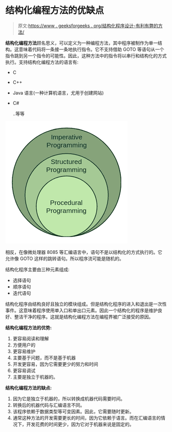 # 结构化编程方法的优缺点

> 原文:[https://www . geeksforgeeks . org/结构化程序设计-有利有弊的方法/](https://www.geeksforgeeks.org/structured-programming-approach-with-advantages-and-disadvantages/)

**结构化编程方法**顾名思义，可以定义为一种编程方法，其中程序被制作为单一结构。这意味着代码将一条接一条地执行指令。它不支持借助 GOTO 等语句从一个指令跳到另一个指令的可能性。因此，这种方法中的指令将以串行和结构化的方式执行。支持结构化编程方法的语言有:

*   C
*   C++
*   Java 语言(一种计算机语言，尤用于创建网站)
*   C#

    ..等等

![](img/86b2fa97fbe6dcc29a8f4ce30c6b5207.png)

相反，在像微处理器 8085 等汇编语言中，语句不是以结构化的方式执行的。它允许像 GOTO 这样的跳转语句。所以程序流可能是随机的。

结构化程序主要由三种元素组成:

*   选择语句
*   顺序语句
*   迭代语句

结构化程序由结构良好且独立的模块组成。但是结构化程序的进入和退出是一次性事件。这意味着程序使用单入口和单出口元素。因此一个结构化的程序是维护良好、整洁干净的程序。这就是结构化编程方法在编程界被广泛接受的原因。

**结构化编程方法的优势:**

1.  更容易阅读和理解
2.  方便用户的
3.  更容易维护
4.  主要基于问题，而不是基于机器
5.  开发更容易，因为它需要更少的努力和时间
6.  更容易调试
7.  主要是独立于机器的。

**结构化编程方法的缺点:**

1.  因为它是独立于机器的，所以转换成机器代码需要时间。
2.  转换后的机器代码与汇编语言不同。
3.  该程序依赖于数据类型等可变因素。因此，它需要随时更新。
4.  通常这种方法的开发需要更长的时间，因为它依赖于语言。而在汇编语言的情况下，开发花费的时间更少，因为它对于机器来说是固定的。